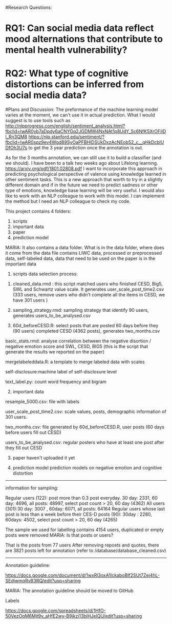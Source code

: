 #Research Questions:

# RQ1: Can social media data reflect mood alternations that contribute to mental health vulnerability? 

# RQ2: What type of cognitive distortions can be inferred from social media data?

#Plans and Discussion:
The preformance of the machine learning model varies at the moment, we can't use it in actual prediction. What I would suggest is to use tools such as http://nlpprogress.com/english/sentiment_analysis.html?fbclid=IwAR0yb7aDpdy6aCNYGq2JGDMW4NxNAt1p8UdY_5c6NfK5XrOFiIDl_Rn3QM8  https://nlp.stanford.edu/sentiment/?fbclid=IwAR0spz9ev4Wgd89SyOaPFBHlDSUkDxzAcNEob52_c__qHkDcblUDfOh3U7s
to get the 3 year prediction once the annotation is out.  

As for the 3 months annotation, we can still use it to build a classifier (and we should). I have been to a talk two weeks ago about Lifelong learning. https://arxiv.org/pdf/1801.02808.pdf I want to incorporate this approach in predicting psychological perspective of valence using knowledge learned in other sentiment tasks. This is a new approach that worth to try in a slightly different domain and if in the future we need to predict sadness or other type of emotions, knowledge base learning will be very useful. I would also like to work with an NLP colleague to work with this model. I can implement the method but I need an NLP colleague to check my code.

This project contains 4 folders:

1. scripts 
2. important data
3. paper
4. prediction model

MARIA: It also contains a data folder. What is in the data folder, where does it come from 
the data file contains LIWC data, processed or preprocessed data, self-labeled data, data that need to be used on the paper is in the important data


1. scripts
data selection process: 

1) cleaned_data.rmd : this script matched users who finished CESD, Big5, SWL and Schwartz value scale. It generates user_scale_post_time2.csv (333 users, remove users who didn’t complete all the items in CESD, we have 301 users )

2) sampling_strategy.rmd: sampling strategy that identify 90 users, generates users_to_be_analysed.csv

3) 60d_beforeCESD.R: select posts that are posted 60 days before they (90 users) completed CESD (4362 posts), generates two_months.csv

basic_stats.rmd: analyse correlation between the negative disortion / negative emotion score and SWL, CESD, BIG5  (this is the script that generate the results we reported on the paper)

mergelabeleddata.R: a template to merge labeled data with scales

self-disclosure:machine label of self-disclosure level

text_label.py: count word frequency and bigram 

2. important data

resample_5000.csv: file with labels

user_scale_post_time2.csv: scale values, posts, demographic information of 301 users.

two_months.csv: file generated by 60d_beforeCESD.R, user posts (60 days before users fill out CESD)

users_to_be_analysed.csv: regular posters who have at least one post after they fill out CESD

3. paper
haven't uploaded it yet

4. prediction model
prediction models on negative emotion and cognitive distortion


-----------
information for sampling:

Regular users (122): post more than 0.3 post everyday.  30 day: 2331, 60 day: 4696, all posts: 48997, select post count > 20, 60 day (4362)
All users (301):30 day: 3007 , 60day: 6071, all posts: 64164
Regular users whose last post is less than a week before their CES-D posts (90):
30day : 2280,  60days: 4502,  select post count > 20, 60 day (4265)


The sample we used for labelling contains 4154 users, duplicated or empty posts were removed
MARIA: Is that posts or users? 

That is the posts from 77 users
After removing reposts and quotes, there are 3821 posts left for annotation (refer to /database/database_cleaned.csv)

-------

Annotation guideline:

https://docs.google.com/document/d/1wxRl3oxA1lckaboBIf2SUt7Zej4hL-SEdjwmqRvB3RQ/edit?usp=sharing

MARIA: The annotation guideline should be moved to GitHub


Labels

https://docs.google.com/spreadsheets/d/1HfO-50VezOqM6Mjt9v_aHfE2wy-B9jkzi13blHJelQU/edit?usp=sharing
